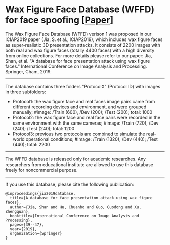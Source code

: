 # Wax Figure Face Database (WFFD) for face spoofing [<a href="https://arxiv.org/pdf/1906.11900.pdf?ref=https://githubhelp.com">Paper</a>]

The Wax Figure Face Database (WFFD) verison 1 was proposed in our ICIAP2019 paper (Jia, S. et al., ICIAP2019), which includes wax figure faces as super-realistic 3D presentation attacks. It consists of 2200 images with both real and wax figure faces (totally 4400 faces) with a high diversity from online collections. For more details please refer to our paper:
Jia, Shan, et al. "A database for face presentation attack using wax figure faces." International Conference on Image Analysis and Processing. Springer, Cham, 2019.

---------------------------------------------------
The database contains three folders "ProtocolX" (Protocol ID) with images in three subfolders:
* Protocol1: the wax figure face  and real faces image pairs came from different recording devices and environment, and were grouped manually;
#image: /Train (600), /Dev (200); /Test (200); total: 1000
* Protocol2: the wax figure face  and real face pairs were recorded in the same environment with the same cameras;
#image: /Train (720), /Dev (240); /Test (240); total: 1200
* Protocol3: previous two protocols are combined to simulate the real-world operational conditions;
#image: /Train (1320), /Dev (440); /Test (440); total: 2200

---------------------------------------------------
The WFFD database is released only for academic researches. Any researchers from educational institute are allowed to use this database freely for noncommercial purpose.

---------------------------------------------------
If you use this database, please cite the following publication:
```
@inproceedings{jia2019database,
  title={A database for face presentation attack using wax figure faces},
  author={Jia, Shan and Hu, Chuanbo and Guo, Guodong and Xu, Zhengquan},
  booktitle={International Conference on Image Analysis and Processing},
  pages={39--47},
  year={2019},
  organization={Springer}
}

